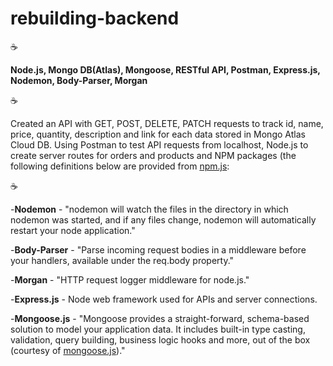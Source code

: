 # rebuilding-backend

:coffee:

**Node.js, Mongo DB(Atlas), Mongoose, RESTful API, Postman, Express.js, Nodemon, Body-Parser, Morgan**

:coffee:

Created an API with GET, POST, DELETE, PATCH requests to track id, name, price, quantity, description and link for each data stored in Mongo Atlas Cloud DB.  Using Postman to test API requests from localhost, Node.js to create server routes for orders and products and NPM packages (the following definitions below are provided from [npm.js](https://www.npmjs.com/):

:coffee:

-**Nodemon** - "nodemon will watch the files in the directory in which nodemon was started, and if any files change, nodemon will automatically restart your node application."

-**Body-Parser** - "Parse incoming request bodies in a middleware before your handlers, available under the req.body property."

-**Morgan** - "HTTP request logger middleware for node.js."

-**Express.js** - Node web framework used for APIs and server connections.

-**Mongoose.js** - "Mongoose provides a straight-forward, schema-based solution to model your application data. It includes built-in type casting, validation, query building, business logic hooks and more, out of the box (courtesy of [mongoose.js](www.mongoose.js.com))."

